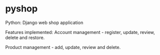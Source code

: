 # pyshop
Python: Django web shop application

Features implemented:
Account management - register, update, review, delete and restore.

Product management - add, update, review and delete.
